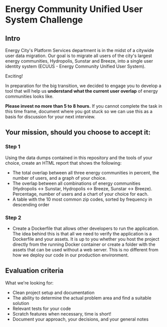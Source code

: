 # Energy Community Unified User System Challenge

## Intro

Energy City's Platform Services department is in the midst of a citywide user data migration. Our goal is to migrate all users of the city's largest energy communities, Hydropolis, Sunstar and Breeze, into a single user identity system (ECUUS - Energy Community Unified User System).

Exciting!

In preparation for the big transition, we decided to engage you to develop a tool that will help us __understand what the current user overlap__ of energy communities looks like.

**Please invest no more than 5 to 8 hours.** If you cannot complete the task in this time frame, document where you got stuck so we can use this as a basis for discussion for your next interview.

## Your mission, should you choose to accept it:

### Step 1

Using the data dumps contained in this repository and the tools of your choice, create an HTML report that shows the following:

- The total overlap between all three energy communities in percent, the number of users, and a graph of your choice.
- The overlap between all combinations of energy communities (Hydropolis <-> Sunstar, Hydropolis <-> Breeze, Sunstar <-> Breeze). Percentage, number of users and a chart of your choice for each.
- A table with the 10 most common zip codes, sorted by frequency in descending order


### Step 2

* Create a Dockerfile that allows other developers to run the application. The idea behind this is that all we need to verify the application is a Dockerfile and your assets. It is up to you whether you host the project directly from the running Docker container or create a folder with the assets that can be used without a web server.
This is no different from how we deploy our code in our production environment.

## Evaluation criteria

What we're looking for:

- Clean project setup and documentation
- The ability to determine the actual problem area and find a suitable solution
- Relevant tests for your code
- Scratch features when necessary, time is short!
- Document your approach, your decisions, and your general notes
